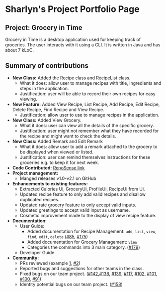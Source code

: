 # Sharlyn's Project Portfolio Page

## Project: Grocery in Time
Grocery in Time is a desktop application used for keeping track of groceries.
The user interacts with it using a CLI. It is written in Java and has about 7 kLoC.

## Summary of contributions
* **New Class:** Added the Recipe class and RecipeList class. 
  * What it does: allow user to manage recipes with title, ingredients and steps in the application. 
  * Justification: user will be able to record their own recipes for easy viewing.
* **New Feature:** Added View Recipe, List Recipe, Add Recipe, Edit Recipe, Delete Recipe, Find Recipe and View Recipe. 
  * Justification: allow user to use to manage recipes in the application.
* **New Class:** Added View Grocery.
  * What it does: user can view all the details of the specific grocery.
  * Justification: user might not remember what they have recorded for the recipe and might want to check the details.
* **New Class:** Added Remark and Edit Remark
  * What it does: allow user to add a remark attached to the grocery to be displayed when viewed or listed.
  * Justification: user can remind themselves instructions for these groceries e.g. to keep it for next week.
* **Code Contributed:** [RepoSense link]()
* **Project management:** 
  * Manged releases v1.0-v2.1 on GitHub
* **Enhancements to existing features:** 
  * Extracted Calories Ui, GroceryUi, ProfileUi, RecipeUi from Ui.
  * Updated recipe feature to only add valid recipes and disallow duplicated recipes.
  * Updated rate grocery feature to only accept valid inputs.
  * Updated greetings to accept valid input as username.
  * Cosmetic improvement made to the display of view recipe feature. 
* **Documentation:**
  * User Guide:
    * Added documentation for Recipe Management: `add`, `list`, `view`, `find`, `edit`, `delete` ([#85](https://github.com/AY2324S2-CS2113-T12-2/tp/pull/85/commits), [#175](https://github.com/AY2324S2-CS2113-T12-2/tp/pull/175))
    * Added documentation for Grocery Management: `view`
    * Categories the commands into 3 main category. ([#179](https://github.com/AY2324S2-CS2113-T12-2/tp/pull/179))
  * Developer Guide:
* **Community:**
  * PRs reviewed (example [1](https://github.com/nus-cs2113-AY2324S2/tp/pull/24), [#2](https://github.com/AY2324S2-CS2113-T12-2/tp/pull/24))
  * Reported bugs and suggestions for other teams in the class.
  * Fixed bugs on our team project. ([#142](https://github.com/AY2324S2-CS2113-T12-2/tp/issues/142),[#138](https://github.com/AY2324S2-CS2113-T12-2/tp/issues/138), [#139](https://github.com/AY2324S2-CS2113-T12-2/tp/issues/139), [#117](https://github.com/AY2324S2-CS2113-T12-2/tp/issues/117), [#102](https://github.com/AY2324S2-CS2113-T12-2/tp/issues/102), [#101](https://github.com/AY2324S2-CS2113-T12-2/tp/issues/101), [#100](https://github.com/AY2324S2-CS2113-T12-2/tp/issues/100), [#91](https://github.com/AY2324S2-CS2113-T12-2/tp/issues/91))
  * Identity potential bugs on our team project. ([#158](https://github.com/AY2324S2-CS2113-T12-2/tp/issues/158))
  
